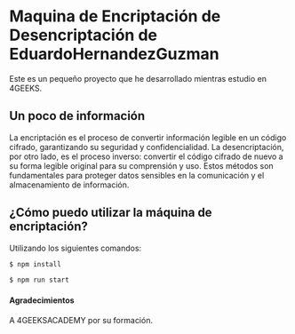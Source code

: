 # Maquina de Encriptación de Desencriptación de EduardoHernandezGuzman
Este es un pequeño proyecto que he desarrollado mientras estudio en 4GEEKS.

## Un poco de información
La encriptación es el proceso de convertir información legible en un código cifrado, garantizando su seguridad y confidencialidad. La desencriptación, por otro lado, es el proceso inverso: convertir el código cifrado de nuevo a su forma legible original para su comprensión y uso. Estos métodos son fundamentales para proteger datos sensibles en la comunicación y el almacenamiento de información.

## ¿Cómo puedo utilizar la máquina de encriptación?

Utilizando los siguientes comandos:

```bash
$ npm install
```
```bash
$ npm run start
```
#### Agradecimientos

A 4GEEKSACADEMY por su formación.
